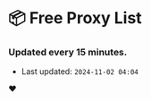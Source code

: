# :package: Free Proxy List
### Updated every 15 minutes.

- Last updated: `2024-11-02 04:04`

:heart:
